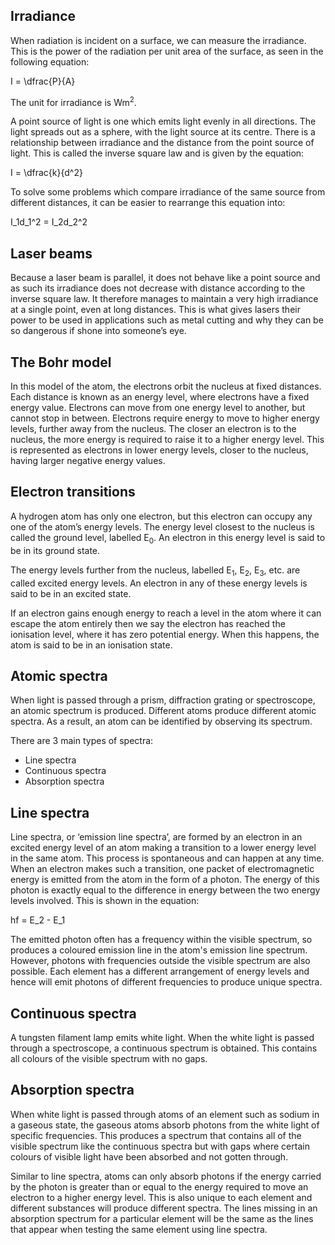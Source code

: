 ## Irradiance
When radiation is incident on a surface, we can measure the irradiance. This is the power of the radiation per unit area of the surface, as seen in the following equation:

<p>I = \dfrac{P}{A}</p>

The unit for irradiance is Wm<sup>2</sup>.

A point source of light is one which emits light evenly in all directions. The light spreads out as a sphere, with the light source at its centre. There is a relationship between irradiance and the distance from the point source of light. This is called the inverse square law and is given by the equation:

<p>I = \dfrac{k}{d^2}</p>

To solve some problems which compare irradiance of the same source from different distances, it can be easier to rearrange this equation into:

<p>I_1d_1^2 = I_2d_2^2</p>

## Laser beams
Because a laser beam is parallel, it does not behave like a point source and as such its irradiance does not decrease with distance according to the inverse square law. It therefore manages to maintain a very high irradiance at a single point, even at long distances. This is what gives lasers their power to be used in applications such as metal cutting and why they can be so dangerous if shone into someone’s eye.

## The Bohr model
In this model of the atom, the electrons orbit the nucleus at fixed distances. Each distance is known as an energy level, where electrons have a fixed energy value. Electrons can move from one energy level to another, but cannot stop in between. Electrons require energy to move to higher energy levels, further away from the nucleus. The closer an electron is to the nucleus, the more energy is required to raise it to a higher energy level. This is represented as electrons in lower energy levels, closer to the nucleus, having larger negative energy values.

## Electron transitions
A hydrogen atom has only one electron, but this electron can occupy any one of the atom’s energy levels. The energy level closest to the nucleus is called the ground level, labelled E<sub>0</sub>. An electron in this energy level is said to be in its ground state.

The energy levels further from the nucleus, labelled E<sub>1</sub>, E<sub>2</sub>, E<sub>3</sub>, etc. are called excited energy levels. An electron in any of these energy levels is said to be in an excited state.

If an electron gains enough energy to reach a level in the atom where it can escape the atom entirely then we say the electron has reached the ionisation level, where it has zero potential energy. When this happens, the atom is said to be in an ionisation state.

## Atomic spectra
When light is passed through a prism, diffraction grating or spectroscope, an atomic spectrum is produced. Different atoms produce different atomic spectra. As a result, an atom can be identified by observing its spectrum.

There are 3 main types of spectra:
- Line spectra
- Continuous spectra
- Absorption spectra

## Line spectra
Line spectra, or ‘emission line spectra’, are formed by an electron in an excited energy level of an atom making a transition to a lower energy level in the same atom. This process is spontaneous and can happen at any time. When an electron makes such a transition, one packet of electromagnetic energy is emitted from the atom in the form of a photon. The energy of this photon is exactly equal to the difference in energy between the two energy levels involved. This is shown in the equation:

<p>hf = E_2 - E_1</p>

The emitted photon often has a frequency within the visible spectrum, so produces a coloured emission line in the atom's emission line spectrum. However, photons with frequencies outside the visible spectrum are also possible. Each element has a different arrangement of energy levels and hence will emit photons of different frequencies to produce unique spectra.

<!--Insert Line spectra here-->

## Continuous spectra
A tungsten filament lamp emits white light. When the white light is passed through a spectroscope, a continuous spectrum is obtained. This contains all colours of the visible spectrum with no gaps.

<!--Insert Continuous spectra here-->

## Absorption spectra
When white light is passed through atoms of an element such as sodium in a gaseous state, the gaseous atoms absorb photons from the white light of specific frequencies. This produces a spectrum that contains all of the visible spectrum like the continuous spectra but with gaps where certain colours of visible light have been absorbed and not gotten through.

<!--Insert Absorption spectra here-->

Similar to line spectra, atoms can only absorb photons if the energy carried by the photon is greater than or equal to the energy required to move an electron to a higher energy level. This is also unique to each element and different substances will produce different spectra. The lines missing in an absorption spectrum for a particular element will be the same as the lines that appear when testing the same element using line spectra.
